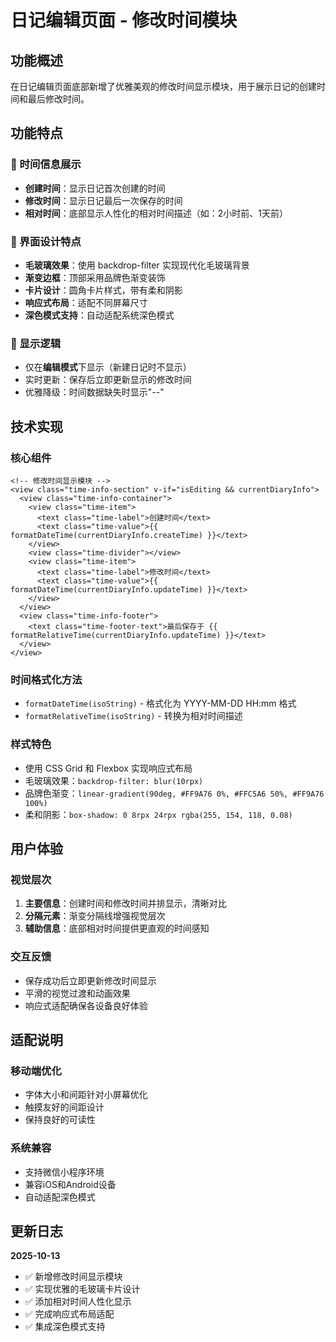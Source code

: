 # 日记编辑页面 - 修改时间模块

## 功能概述

在日记编辑页面底部新增了优雅美观的修改时间显示模块，用于展示日记的创建时间和最后修改时间。

## 功能特点

### 📅 时间信息展示
- **创建时间**：显示日记首次创建的时间
- **修改时间**：显示日记最后一次保存的时间
- **相对时间**：底部显示人性化的相对时间描述（如：2小时前、1天前）

### 🎨 界面设计特点
- **毛玻璃效果**：使用 backdrop-filter 实现现代化毛玻璃背景
- **渐变边框**：顶部采用品牌色渐变装饰
- **卡片设计**：圆角卡片样式，带有柔和阴影
- **响应式布局**：适配不同屏幕尺寸
- **深色模式支持**：自动适配系统深色模式

### 🔧 显示逻辑
- 仅在**编辑模式**下显示（新建日记时不显示）
- 实时更新：保存后立即更新显示的修改时间
- 优雅降级：时间数据缺失时显示"--"

## 技术实现

### 核心组件
```vue
<!-- 修改时间显示模块 -->
<view class="time-info-section" v-if="isEditing && currentDiaryInfo">
  <view class="time-info-container">
    <view class="time-item">
      <text class="time-label">创建时间</text>
      <text class="time-value">{{ formatDateTime(currentDiaryInfo.createTime) }}</text>
    </view>
    <view class="time-divider"></view>
    <view class="time-item">
      <text class="time-label">修改时间</text>
      <text class="time-value">{{ formatDateTime(currentDiaryInfo.updateTime) }}</text>
    </view>
  </view>
  <view class="time-info-footer">
    <text class="time-footer-text">最后保存于 {{ formatRelativeTime(currentDiaryInfo.updateTime) }}</text>
  </view>
</view>
```

### 时间格式化方法
- `formatDateTime(isoString)` - 格式化为 YYYY-MM-DD HH:mm 格式
- `formatRelativeTime(isoString)` - 转换为相对时间描述

### 样式特色
- 使用 CSS Grid 和 Flexbox 实现响应式布局
- 毛玻璃效果：`backdrop-filter: blur(10rpx)`
- 品牌色渐变：`linear-gradient(90deg, #FF9A76 0%, #FFC5A6 50%, #FF9A76 100%)`
- 柔和阴影：`box-shadow: 0 8rpx 24rpx rgba(255, 154, 118, 0.08)`

## 用户体验

### 视觉层次
1. **主要信息**：创建时间和修改时间并排显示，清晰对比
2. **分隔元素**：渐变分隔线增强视觉层次
3. **辅助信息**：底部相对时间提供更直观的时间感知

### 交互反馈
- 保存成功后立即更新修改时间显示
- 平滑的视觉过渡和动画效果
- 响应式适配确保各设备良好体验

## 适配说明

### 移动端优化
- 字体大小和间距针对小屏幕优化
- 触摸友好的间距设计
- 保持良好的可读性

### 系统兼容
- 支持微信小程序环境
- 兼容iOS和Android设备
- 自动适配深色模式

## 更新日志

**2025-10-13**
- ✅ 新增修改时间显示模块
- ✅ 实现优雅的毛玻璃卡片设计
- ✅ 添加相对时间人性化显示
- ✅ 完成响应式布局适配
- ✅ 集成深色模式支持